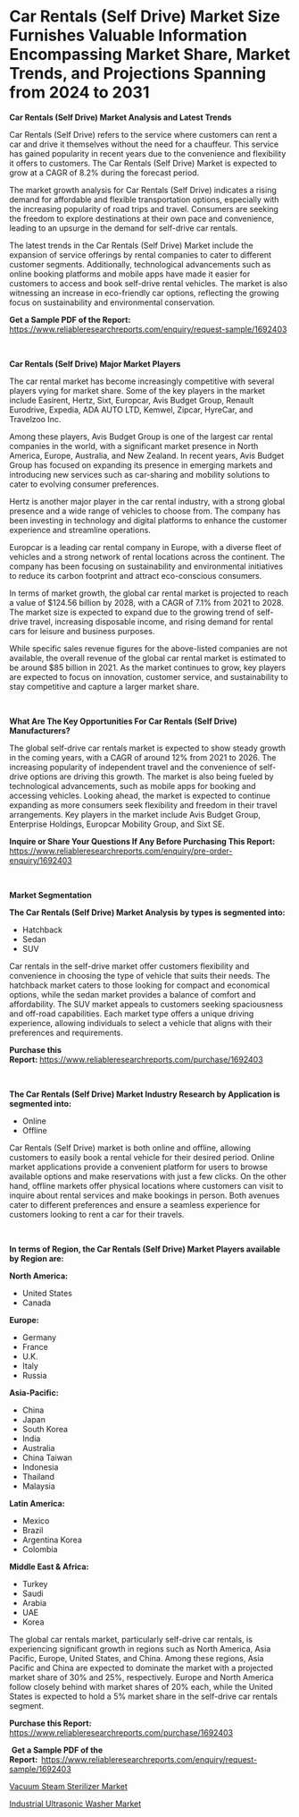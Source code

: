 <p><h1>Car Rentals (Self Drive) Market Size Furnishes Valuable Information Encompassing Market Share, Market Trends, and Projections Spanning from 2024 to 2031</h1></p><p><strong>Car Rentals (Self Drive) Market Analysis and Latest Trends</strong></p>
<p><p>Car Rentals (Self Drive) refers to the service where customers can rent a car and drive it themselves without the need for a chauffeur. This service has gained popularity in recent years due to the convenience and flexibility it offers to customers. The Car Rentals (Self Drive) Market is expected to grow at a CAGR of 8.2% during the forecast period.</p><p>The market growth analysis for Car Rentals (Self Drive) indicates a rising demand for affordable and flexible transportation options, especially with the increasing popularity of road trips and travel. Consumers are seeking the freedom to explore destinations at their own pace and convenience, leading to an upsurge in the demand for self-drive car rentals.</p><p>The latest trends in the Car Rentals (Self Drive) Market include the expansion of service offerings by rental companies to cater to different customer segments. Additionally, technological advancements such as online booking platforms and mobile apps have made it easier for customers to access and book self-drive rental vehicles. The market is also witnessing an increase in eco-friendly car options, reflecting the growing focus on sustainability and environmental conservation.</p></p>
<p><strong>Get a Sample PDF of the Report:&nbsp;</strong> <a href="https://www.reliableresearchreports.com/enquiry/request-sample/1692403">https://www.reliableresearchreports.com/enquiry/request-sample/1692403</a></p>
<p>&nbsp;</p>
<p><strong>Car Rentals (Self Drive) Major Market Players</strong></p>
<p><p>The car rental market has become increasingly competitive with several players vying for market share. Some of the key players in the market include Easirent, Hertz, Sixt, Europcar, Avis Budget Group, Renault Eurodrive, Expedia, ADA AUTO LTD, Kemwel, Zipcar, HyreCar, and Travelzoo Inc.</p><p>Among these players, Avis Budget Group is one of the largest car rental companies in the world, with a significant market presence in North America, Europe, Australia, and New Zealand. In recent years, Avis Budget Group has focused on expanding its presence in emerging markets and introducing new services such as car-sharing and mobility solutions to cater to evolving consumer preferences.</p><p>Hertz is another major player in the car rental industry, with a strong global presence and a wide range of vehicles to choose from. The company has been investing in technology and digital platforms to enhance the customer experience and streamline operations.</p><p>Europcar is a leading car rental company in Europe, with a diverse fleet of vehicles and a strong network of rental locations across the continent. The company has been focusing on sustainability and environmental initiatives to reduce its carbon footprint and attract eco-conscious consumers.</p><p>In terms of market growth, the global car rental market is projected to reach a value of $124.56 billion by 2028, with a CAGR of 7.1% from 2021 to 2028. The market size is expected to expand due to the growing trend of self-drive travel, increasing disposable income, and rising demand for rental cars for leisure and business purposes.</p><p>While specific sales revenue figures for the above-listed companies are not available, the overall revenue of the global car rental market is estimated to be around $85 billion in 2021. As the market continues to grow, key players are expected to focus on innovation, customer service, and sustainability to stay competitive and capture a larger market share.</p></p>
<p>&nbsp;</p>
<p><strong>What Are The Key Opportunities For Car Rentals (Self Drive) Manufacturers?</strong></p>
<p><p>The global self-drive car rentals market is expected to show steady growth in the coming years, with a CAGR of around 12% from 2021 to 2026. The increasing popularity of independent travel and the convenience of self-drive options are driving this growth. The market is also being fueled by technological advancements, such as mobile apps for booking and accessing vehicles. Looking ahead, the market is expected to continue expanding as more consumers seek flexibility and freedom in their travel arrangements. Key players in the market include Avis Budget Group, Enterprise Holdings, Europcar Mobility Group, and Sixt SE.</p></p>
<p><strong>Inquire or Share Your Questions If Any Before Purchasing This Report:</strong> <a href="https://www.reliableresearchreports.com/enquiry/pre-order-enquiry/1692403">https://www.reliableresearchreports.com/enquiry/pre-order-enquiry/1692403</a></p>
<p>&nbsp;</p>
<p><strong>Market Segmentation</strong></p>
<p><strong>The Car Rentals (Self Drive) Market Analysis by types is segmented into:</strong></p>
<p><ul><li>Hatchback</li><li>Sedan</li><li>SUV</li></ul></p>
<p><p>Car rentals in the self-drive market offer customers flexibility and convenience in choosing the type of vehicle that suits their needs. The hatchback market caters to those looking for compact and economical options, while the sedan market provides a balance of comfort and affordability. The SUV market appeals to customers seeking spaciousness and off-road capabilities. Each market type offers a unique driving experience, allowing individuals to select a vehicle that aligns with their preferences and requirements.</p></p>
<p><strong>Purchase this Report:&nbsp;</strong><a href="https://www.reliableresearchreports.com/purchase/1692403">https://www.reliableresearchreports.com/purchase/1692403</a></p>
<p>&nbsp;</p>
<p><strong>The Car Rentals (Self Drive) Market Industry Research by Application is segmented into:</strong></p>
<p><ul><li>Online</li><li>Offline</li></ul></p>
<p><p>Car Rentals (Self Drive) market is both online and offline, allowing customers to easily book a rental vehicle for their desired period. Online market applications provide a convenient platform for users to browse available options and make reservations with just a few clicks. On the other hand, offline markets offer physical locations where customers can visit to inquire about rental services and make bookings in person. Both avenues cater to different preferences and ensure a seamless experience for customers looking to rent a car for their travels.</p></p>
<p>&nbsp;</p>
<p><strong>In terms of Region, the Car Rentals (Self Drive) Market Players available by Region are:</strong></p>
<p>
    <p> <strong> North America: </strong>
        <ul>
            <li>United States</li>
            <li>Canada</li>
        </ul>
        </p> 
    <p> <strong> Europe: </strong>
        <ul>
            <li>Germany</li>
            <li>France</li>
            <li>U.K.</li>
            <li>Italy</li>
            <li>Russia</li>
        </ul>
        </p> 
    <p> <strong> Asia-Pacific: </strong>
        <ul>
            <li>China</li>
            <li>Japan</li>
            <li>South Korea</li>
            <li>India</li>
            <li>Australia</li>
            <li>China Taiwan</li>
            <li>Indonesia</li>
            <li>Thailand</li>
            <li>Malaysia</li>
        </ul>
        </p> 
    <p> <strong> Latin America: </strong>
        <ul>
            <li>Mexico</li>
            <li>Brazil</li>
            <li>Argentina Korea</li>
            <li>Colombia</li>
        </ul>
        </p> 
    <p> <strong> Middle East & Africa: </strong>
        <ul>
            <li>Turkey</li>
            <li>Saudi</li>
            <li>Arabia</li>
            <li>UAE</li>
            <li>Korea</li>
        </ul>
    </p>
    </p>
<p><p>The global car rentals market, particularly self-drive car rentals, is experiencing significant growth in regions such as North America, Asia Pacific, Europe, United States, and China. Among these regions, Asia Pacific and China are expected to dominate the market with a projected market share of 30% and 25%, respectively. Europe and North America follow closely behind with market shares of 20% each, while the United States is expected to hold a 5% market share in the self-drive car rentals segment.</p></p>
<p><strong>Purchase this Report: </strong><a href="https://www.reliableresearchreports.com/purchase/1692403">https://www.reliableresearchreports.com/purchase/1692403</a></p>
<p>&nbsp;<strong>Get a Sample PDF of the Report:&nbsp;&nbsp;</strong><a href="https://www.reliableresearchreports.com/enquiry/request-sample/1692403">https://www.reliableresearchreports.com/enquiry/request-sample/1692403</a></p>
<p><strong></strong></p>
<p><p><a href="https://issuu.com/reportprime-2/docs/vacuum-steam-sterilizer-market-size-2030.pptx">Vacuum Steam Sterilizer Market</a></p><p><a href="https://issuu.com/reportprime-2/docs/industrial-ultrasonic-washer-market-size-2030.pptx">Industrial Ultrasonic Washer Market</a></p></p>